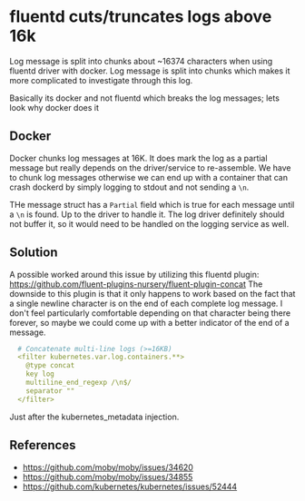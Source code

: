 # fluentd cuts/truncates logs above 16k

Log message is split into chunks about ~16374 characters when using fluentd driver with docker. Log message is split into 
chunks which makes it more complicated to investigate through this log.

Basically its docker and not fluentd which breaks the log messages; lets look why docker does it

## Docker

Docker chunks log messages at 16K.
It does mark the log as a partial message but really depends on the driver/service to re-assemble.
We have to chunk log messages otherwise we can end up with a container that can crash dockerd by simply logging to stdout and 
not sending a `\n`.

THe message struct has a `Partial` field which is true for each message until a `\n` is found.
Up to the driver to handle it. The log driver definitely should not buffer it, so it would need to be handled on the logging service as well.

## Solution

A possible worked around this issue by utilizing this fluentd plugin: https://github.com/fluent-plugins-nursery/fluent-plugin-concat
The downside to this plugin is that it only happens to work based on the fact that a single newline character is on the end of 
each complete log message. I don't feel particularly comfortable depending on that character being there forever, so maybe we 
could come up with a better indicator of the end of a message.

```yaml
  # Concatenate multi-line logs (>=16KB)
  <filter kubernetes.var.log.containers.**>
    @type concat
    key log
    multiline_end_regexp /\n$/
    separator ""
  </filter>
```

Just after the kubernetes_metadata injection.

## References

- https://github.com/moby/moby/issues/34620
- https://github.com/moby/moby/issues/34855
- https://github.com/kubernetes/kubernetes/issues/52444
